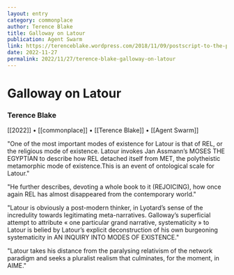 ```yaml
---
layout: entry
category: commonplace
author: Terence Blake
title: Galloway on Latour
publication: Agent Swarm
link: https://terenceblake.wordpress.com/2018/11/09/postscript-to-the-pluralism-wars-galloway-on-latour/
date: 2022-11-27
permalink: 2022/11/27/terence-blake-galloway-on-latour
---
```


# Galloway on Latour

### Terence Blake

[[2022]] • [[commonplace]] • [[Terence Blake]] • [[Agent Swarm]]

"One of the most important modes of existence for Latour is that of REL, or the religious mode of existence. Latour invokes Jan Assmann’s MOSES THE EGYPTIAN to describe how REL detached itself from MET, the polytheistic metamorphic mode of existence.This is an event of ontological scale for Latour."

"He further describes, devoting a whole book to it (REJOICING), how once again REL has almost disappeared from the contemporary world."

"Latour is obviously a post-modern thinker, in Lyotard’s sense of the incredulity towards legitimating meta-narratives. Galloway’s superficial attempt to attribute « one particular grand narrative, systematicity » to Latour is belied by Latour’s explicit deconstruction of his own burgeoning systematicity in AN INQUIRY INTO MODES OF EXISTENCE."

"Latour takes his distance from the paralysing relativism of the network paradigm and seeks a pluralist realism that culminates, for the moment, in AIME."

